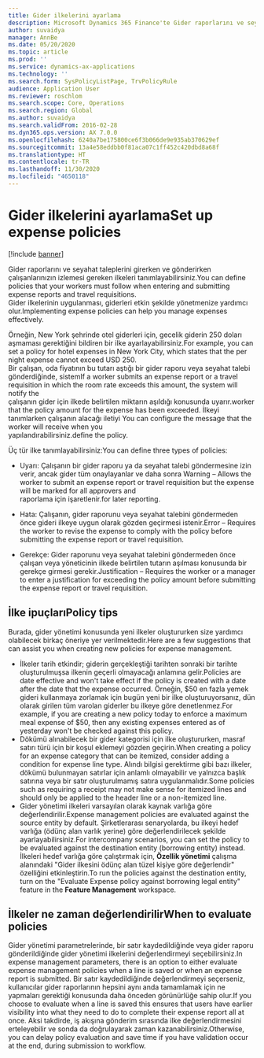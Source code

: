 ```yaml
---
title: Gider ilkelerini ayarlama
description: Microsoft Dynamics 365 Finance'te Gider raporlarını ve seyahat taleplerini girerken ve gönderirken çalışanlarınızın izlemesi gereken gider ilkelerini tanımlayabilirsiniz.
author: suvaidya
manager: AnnBe
ms.date: 05/20/2020
ms.topic: article
ms.prod: ''
ms.service: dynamics-ax-applications
ms.technology: ''
ms.search.form: SysPolicyListPage, TrvPolicyRule
audience: Application User
ms.reviewer: roschlom
ms.search.scope: Core, Operations
ms.search.region: Global
ms.author: suvaidya
ms.search.validFrom: 2016-02-28
ms.dyn365.ops.version: AX 7.0.0
ms.openlocfilehash: 6240a7be175800ce6f3b066de9e935ab370629ef
ms.sourcegitcommit: 13a4e58eddbb0f81aca07c1ff452c420dbd8a68f
ms.translationtype: HT
ms.contentlocale: tr-TR
ms.lasthandoff: 11/30/2020
ms.locfileid: "4650118"
---
```

# <a name="set-up-expense-policies"></a><span data-ttu-id="d614b-103">Gider ilkelerini ayarlama</span><span class="sxs-lookup"><span data-stu-id="d614b-103">Set up expense policies</span></span>

[!include [banner](../includes/banner.md)]

<span data-ttu-id="d614b-104">Gider raporlarını ve seyahat taleplerini girerken ve gönderirken çalışanlarınızın izlemesi gereken ilkeleri tanımlayabilirsiniz.</span><span class="sxs-lookup"><span data-stu-id="d614b-104">You can define policies that your workers must follow when entering and submitting expense reports and travel requisitions.</span></span>         
<span data-ttu-id="d614b-105">Gider ilkelerinin uygulanması, giderleri etkin şekilde yönetmenize yardımcı olur.</span><span class="sxs-lookup"><span data-stu-id="d614b-105">Implementing expense policies can help you manage expenses effectively.</span></span>         

<span data-ttu-id="d614b-106">Örneğin, New York şehrinde otel giderleri için, gecelik giderin 250 doları aşmaması gerektiğini bildiren bir ilke ayarlayabilirsiniz.</span><span class="sxs-lookup"><span data-stu-id="d614b-106">For example, you can set a policy for hotel expenses in New York City, which states that the per night expense cannot exceed USD 250.</span></span>       
<span data-ttu-id="d614b-107">Bir çalışan, oda fiyatının bu tutarı aştığı bir gider raporu veya seyahat talebi gönderdiğinde, sistem</span><span class="sxs-lookup"><span data-stu-id="d614b-107">If a worker submits an expense report or a travel requisition in which the room rate exceeds this amount, the system will notify the</span></span>        
<span data-ttu-id="d614b-108">çalışanın gider için ilkede belirtilen miktarın aşıldığı konusunda uyarır.</span><span class="sxs-lookup"><span data-stu-id="d614b-108">worker that the policy amount for the expense has been exceeded.</span></span> <span data-ttu-id="d614b-109">İlkeyi tanımlarken çalışanın alacağı iletiyi </span><span class="sxs-lookup"><span data-stu-id="d614b-109">You can configure the message that the worker will receive when you</span></span>        
<span data-ttu-id="d614b-110">yapılandırabilirsiniz.</span><span class="sxs-lookup"><span data-stu-id="d614b-110">define the policy.</span></span>      
        
<span data-ttu-id="d614b-111">Üç tür ilke tanımlayabilirsiniz:</span><span class="sxs-lookup"><span data-stu-id="d614b-111">You can define three types of policies:</span></span>         
        
- <span data-ttu-id="d614b-112">Uyarı: Çalışanın bir gider raporu ya da seyahat talebi göndermesine izin verir, ancak gider tüm onaylayanlar ve daha sonra </span><span class="sxs-lookup"><span data-stu-id="d614b-112">Warning – Allows the worker to submit an expense report or travel requisition but the expense will be marked for all approvers and</span></span>        
  <span data-ttu-id="d614b-113">raporlama için işaretlenir.</span><span class="sxs-lookup"><span data-stu-id="d614b-113">for later reporting.</span></span>        

- <span data-ttu-id="d614b-114">Hata: Çalışanın, gider raporunu veya seyahat talebini göndermeden önce gideri ilkeye uygun olarak gözden geçirmesi istenir.</span><span class="sxs-lookup"><span data-stu-id="d614b-114">Error – Requires the worker to revise the expense to comply with the policy before submitting the expense report or travel requisition.</span></span>       
 
 - <span data-ttu-id="d614b-115">Gerekçe: Gider raporunu veya seyahat talebini göndermeden önce çalışan veya yöneticinin ilkede belirtilen tutarın aşılması konusunda bir gerekçe girmesi gerekir.</span><span class="sxs-lookup"><span data-stu-id="d614b-115">Justification – Requires the worker or a manager to enter a justification for exceeding the policy amount before submitting the expense report or travel requisition.</span></span>        

## <a name="policy-tips"></a><span data-ttu-id="d614b-116">İlke ipuçları</span><span class="sxs-lookup"><span data-stu-id="d614b-116">Policy tips</span></span>
<span data-ttu-id="d614b-117">Burada, gider yönetimi konusunda yeni ilkeler oluştururken size yardımcı olabilecek birkaç öneriye yer verilmektedir.</span><span class="sxs-lookup"><span data-stu-id="d614b-117">Here are a few suggestions that can assist you when creating new policies for expense management.</span></span> 
* <span data-ttu-id="d614b-118">İlkeler tarih etkindir; giderin gerçekleştiği tarihten sonraki bir tarihte oluşturulmuşsa ilkenin geçerli olmayacağı anlamına gelir.</span><span class="sxs-lookup"><span data-stu-id="d614b-118">Policies are date effective and won't take effect if the policy is created with a date after the date that the expense occurred.</span></span> <span data-ttu-id="d614b-119">Örneğin, $50 en fazla yemek gideri kullanmaya zorlamak için bugün yeni bir ilke oluşturuyorsanız, dün olarak girilen tüm varolan giderler bu ilkeye göre denetlenmez.</span><span class="sxs-lookup"><span data-stu-id="d614b-119">For example, if you are creating a new policy today to enforce a maximum meal expense of $50, then any existing expenses entered as of yesterday won't be checked against this policy.</span></span>
* <span data-ttu-id="d614b-120">Dökümü alınabilecek bir gider kategorisi için ilke oluştururken, masraf satırı türü için bir koşul eklemeyi gözden geçirin.</span><span class="sxs-lookup"><span data-stu-id="d614b-120">When creating a policy for an expense category that can be itemized, consider adding a condition for expense line type.</span></span> <span data-ttu-id="d614b-121">Alındı bilgisi gerektirme gibi bazı ilkeler, dökümü bulunmayan satırlar için anlamlı olmayabilir ve yalnızca başlık satırına veya bir satır oluşturulmamış satıra uygulanmalıdır.</span><span class="sxs-lookup"><span data-stu-id="d614b-121">Some policies such as requiring a receipt may not make sense for itemized lines and should only be applied to the header line or a non-itemized line.</span></span> 
* <span data-ttu-id="d614b-122">Gider yönetimi ilkeleri varsayılan olarak kaynak varlığa göre değerlendirilir.</span><span class="sxs-lookup"><span data-stu-id="d614b-122">Expense management policies are evaluated against the source entity by default.</span></span> <span data-ttu-id="d614b-123">Şirketlerarası senaryolarda, bu ilkeyi hedef varlığa (ödünç alan varlık yerine) göre değerlendirilecek şekilde ayarlayabilirsiniz.</span><span class="sxs-lookup"><span data-stu-id="d614b-123">For intercompany scenarios, you can set the policy to be evaluated against the destination entity (borrowing entity) instead.</span></span> <span data-ttu-id="d614b-124">İlkeleri hedef varlığa göre çalıştırmak için, **Özellik yönetimi** çalışma alanındaki "Gider ilkesini ödünç alan tüzel kişiye göre değerlendir" özelliğini etkinleştirin.</span><span class="sxs-lookup"><span data-stu-id="d614b-124">To run the policies against the destination entity, turn on the "Evaluate Expense policy against borrowing legal entity" feature in the **Feature Management** workspace.</span></span>

## <a name="when-to-evaluate-policies"></a><span data-ttu-id="d614b-125">İlkeler ne zaman değerlendirilir</span><span class="sxs-lookup"><span data-stu-id="d614b-125">When to evaluate policies</span></span>

<span data-ttu-id="d614b-126">Gider yönetimi parametrelerinde, bir satır kaydedildiğinde veya gider raporu gönderildiğinde gider yönetimi ilkelerini değerlendirmeyi seçebilirsiniz.</span><span class="sxs-lookup"><span data-stu-id="d614b-126">In expense management parameters, there is an option to either evaluate expense management policies when a line is saved or when an expense report is submitted.</span></span> <span data-ttu-id="d614b-127">Bir satır kaydedildiğinde değerlendirmeyi seçerseniz, kullanıcılar gider raporlarının hepsini aynı anda tamamlamak için ne yapmaları gerektiği konusunda daha önceden görünürlüğe sahip olur.</span><span class="sxs-lookup"><span data-stu-id="d614b-127">If you choose to evaluate when a line is saved this ensures that users have earlier visibility into what they need to do to complete their expense report all at once.</span></span> <span data-ttu-id="d614b-128">Aksi takdirde, iş akışına gönderim sırasında ilke değerlendirmesini erteleyebilir ve sonda da doğrulayarak zaman kazanabilirsiniz.</span><span class="sxs-lookup"><span data-stu-id="d614b-128">Otherwise, you can delay policy evaluation and save time if you have validation occur at the end, during submission to workflow.</span></span>
